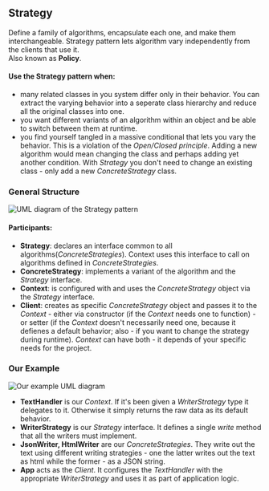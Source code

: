 ## Strategy

Define a family of algorithms, encapsulate each one, and make them
interchangeable. Strategy pattern lets algorithm vary independently from the
clients that use it.  
Also known as **Policy**.

#### Use the Strategy pattern when:

- many related classes in you system differ only in their behavior. You can
  extract the varying behavior into a seperate class hierarchy and reduce all
  the original classes into one.
- you want different variants of an algorithm within an object and be able to
  switch between them at runtime.
- you find yourself tangled in a massive conditional that lets you vary the
  behavior. This is a violation of the _Open/Closed principle_. Adding a new
  algorithm would mean changing the class and perhaps adding yet another
  condition. With _Strategy_ you don't need to change an existing class - only
  add a new _ConcreteStrategy_ class.

### General Structure

![UML diagram of the Strategy pattern][1]

#### Participants:
- **Strategy**: declares an interface common to all algorithms(_ConcreteStrategies_).
  Context uses this interface to call on algorithms defined in _ConcreteStrategies_. 
- **ConcreteStrategy**: implements a variant of the algorithm and the _Strategy_
  interface.
- **Context**: is configured with and uses the _ConcreteStrategy_ object via
  the _Strategy_ interface.
- **Client**: creates as specific _ConcreteStrategy_ object and passes it to
  the _Context_ - either via constructor (if the _Context_ needs one to
  function) - or setter (if the _Context_ doesn't necessarily need one, because
  it defienes a default behavior; also - if you want to change the strategy
  during runtime). _Context_ can have both - it depends of your specific needs
  for the project.

### Our Example

![Our example UML diagram][2]

- **TextHandler** is our _Context_. If it's been given a _WriterStrategy_ type
  it delegates to it. Otherwise it simply returns the raw data as its default
  behavior.   
- **WriterStrategy** is our _Strategy_ interface. It defines a single _write_
  method that all the writers must implement.  
- **JsonWriter, HtmlWriter** are our _ConcreteStrategies_. They write out the
  text using different writing strategies - one the latter writes out the text as
  html while the former - as a JSON string.  
- **App** acts as the _Client_. It configures the _TextHandler_ with the
  appropriate _WriterStrategy_ and uses it as part of application logic.

[1]: https://i.ibb.co/d0fddPd/Strategy.png
[2]: https://i.ibb.co/2htJDw6/Strategy-Example.png 
